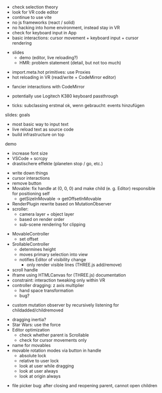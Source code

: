 + check selection theory
+ look for VR code editor
+ continue to use vite
+ no js frameworks (react / solid)
+ no hacking into home environment, instead stay in VR
+ check for keyboard input in App
+ basic interactions: cursor movement + keyboard input + cursor rendering
- slides
  - demo (editor, live reloading?)
  - HMR: problem statement (detail, but not too much)
+ import.meta.hot primitives: use Proxies
+ hot reloading in VR (read/write + CodeMirror editor)

- fancier interactions with CodeMirror
- potentially use Logitech K380 keyboard passthrough

- ticks: subclassing erstmal ok, wenn gebraucht: events hinzufügen

slides: goals
- most basic way to input text
- live reload text as source code
- build infrastructure on top

demo
- increase font size
- VSCode + scrcpy
- drastischere effekte (planeten stop / go, etc.)

+ write down things
+ cursor interactions
+ remove button
+ Movable: fix handle at (0, 0, 0) and make child (e. g. Editor) responsible for positioning self
  + getSizeInMovable -> getOffsetInMovable
+ RenderPlugin rewrite based on MutationObserver
+ scroller:
  + camera layer + object layer
  - based on render order
  - sub-scene rendering for clipping
- MovableController
  - set offset
- SrollableController
  - determines height
  - moves primary selection into view
  - notifies Editor of visibility change
    - only render visible lines (THREE.js add/remove)
- scroll handle
- iframe using HTMLCanvas for (THREE.js) documentation
- constraint: interaction tweaking only within VR
- controller dragging: z axis multiplier
  - hand space transformation
  - bug?
+ custom mutation observer by recursively listening for childadded/childremoved
- dragging inertia?
- Star Wars: use the force
- Editor optimization
  - check whether parent is Scrollable
  - check for cursor movements only
- name for movables
- movable rotation modes via button in handle
  - absolute lock
  - relative to user lock
  - look at user while dragging
  - look at user always
  - look at origin always
+ file picker bug: after closing and reopening parent, cannot open children
